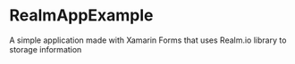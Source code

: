 # RealmAppExample
A simple application made with Xamarin Forms that uses Realm.io library to storage information
